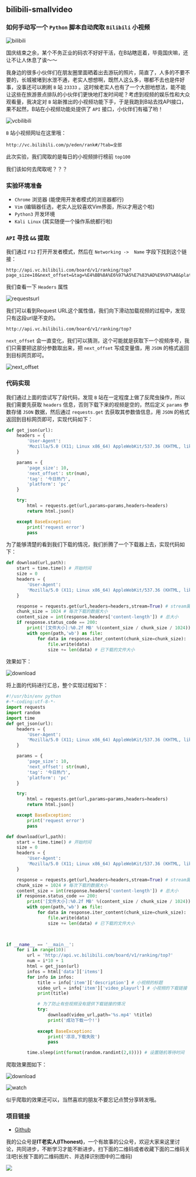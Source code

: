 ## bilibili-smallvideo

### 如何手动写一个 `Python` 脚本自动爬取 `Bilibili` 小视频

![bilibili](./image/bilibili.jpeg)

国庆结束之余，某个不务正业的码农不好好干活，在B站瞎逛着，毕竟国庆嘛，还让不让人休息了诶～～

我身边的很多小伙伴们在朋友圈里面晒着出去游玩的照片，简直了，人多的不要不要的，长城被堵到水泄不通，老实人想想啊，既然人这么多，哪都不去也是件好事，没事还可以刷刷 `B` 站 `23333` 。这时候老实人也有了一个大胆地想法，能不能让这些在旅游景点排队的小伙伴们更快地打发时间呢？考虑到视频的娱乐性和大众观看量，我决定对 `B` 站新推出的小视频功能下手，于是我跑到B站去找API接口，果不起然，B站在小视频功能处提供了 `API` 接口，小伙伴们有福了哟！

![vcbilibili](./image/vcbilibili.png)

`B` 站小视频网址在这里哦：

```
http://vc.bilibili.com/p/eden/rank#/?tab=全部
```

此次实验，我们爬取的是每日的小视频排行榜前 `top100`

我们该如何去爬取呢？？？

### 实验环境准备

- `Chrome` 浏览器 (能使用开发者模式的浏览器都行)
- `Vim` (编辑器任选，老实人比较喜欢Vim界面，所以才用这个啦)
- `Python3` 开发环境
- `Kali Linux` (其实随便一个操作系统都行啦)

### `API` 寻找 `&&` 提取

我们通过 `F12` 打开开发者模式，然后在 `Networking ->  Name` 字段下找到这个链接：

```
http://api.vc.bilibili.com/board/v1/ranking/top?page_size=10&next_offset=&tag=%E4%BB%8A%E6%97%A5%E7%83%AD%E9%97%A8&platform=pc
```

我们查看一下  `Headers` 属性

![requestsurl](./image/requestsurl.png)

我们可以看到Request URL这个属性值，我们向下滑动加载视频的过程中，发现只有这段url是不变的。

```
http://api.vc.bilibili.com/board/v1/ranking/top?
```

`next_offset` 会一直变化，我们可以猜测，这个可能就是获取下一个视频序号，我们只需要把这部分参数取出来，把 `next_offset` 写成变量值，用 `JSON` 的格式返回到目标网页即可。

![next_offset](./image/next_offset.png)

### 代码实现

我们通过上面的尝试写了段代码，发现 `B` 站在一定程度上做了反爬虫操作，所以我们需要先获取 `headers` 信息，否则下载下来的视频是空的，然后定义 `params` 参数存储 `JSON` 数据，然后通过 `requests.get` 去获取其参数值信息，用 `JSON` 的格式返回到目标网页即可，实现代码如下：

```python
def get_json(url):
    headers = {
        'User-Agent': 
        'Mozilla/5.0 (X11; Linux x86_64) AppleWebKit/537.36 (KHTML, like Gecko) Chrome/69.0.3497.100 Safari/537.36'
    }

    params = {
        'page_size': 10,
        'next_offset': str(num),
        'tag': '今日热门',
        'platform': 'pc'
    }

    try:
        html = requests.get(url,params=params,headers=headers)
        return html.json()

    except BaseException:
        print('request error')
        pass

```

为了能够清楚的看到我们下载的情况，我们折腾了一个下载器上去，实现代码如下：

```python
def download(url,path):
    start = time.time() # 开始时间
    size = 0
    headers = {
        'User-Agent': 
        'Mozilla/5.0 (X11; Linux x86_64) AppleWebKit/537.36 (KHTML, like Gecko) Chrome/69.0.3497.100 Safari/537.36'
    }

    response = requests.get(url,headers=headers,stream=True) # stream属性必须带上
    chunk_size = 1024 # 每次下载的数据大小
    content_size = int(response.headers['content-length']) # 总大小
    if response.status_code == 200:
        print('[文件大小]:%0.2f MB' %(content_size / chunk_size / 1024)) # 换算单位
        with open(path,'wb') as file:
            for data in response.iter_content(chunk_size=chunk_size):
                file.write(data)
                size += len(data) # 已下载的文件大小
```

效果如下：

![download](./image/download.png)

将上面的代码进行汇总，整个实现过程如下：

```python
#!/usr/bin/env python
#-*-coding:utf-8-*-
import requests
import random
import time
def get_json(url):
    headers = {
        'User-Agent': 
        'Mozilla/5.0 (X11; Linux x86_64) AppleWebKit/537.36 (KHTML, like Gecko) Chrome/69.0.3497.100 Safari/537.36'
    }

    params = {
        'page_size': 10,
        'next_offset': str(num),
        'tag': '今日热门',
        'platform': 'pc'
    }

    try:
        html = requests.get(url,params=params,headers=headers)
        return html.json()

    except BaseException:
        print('request error')
        pass

def download(url,path):
    start = time.time() # 开始时间
    size = 0
    headers = {
        'User-Agent': 
        'Mozilla/5.0 (X11; Linux x86_64) AppleWebKit/537.36 (KHTML, like Gecko) Chrome/69.0.3497.100 Safari/537.36'
    }

    response = requests.get(url,headers=headers,stream=True) # stream属性必须带上
    chunk_size = 1024 # 每次下载的数据大小
    content_size = int(response.headers['content-length']) # 总大小
    if response.status_code == 200:
        print('[文件大小]:%0.2f MB' %(content_size / chunk_size / 1024)) # 换算单位
        with open(path,'wb') as file:
            for data in response.iter_content(chunk_size=chunk_size):
                file.write(data)
                size += len(data) # 已下载的文件大小

    

if __name__ == '__main__':
    for i in range(10):
        url = 'http://api.vc.bilibili.com/board/v1/ranking/top?'
        num = i*10 + 1
        html = get_json(url)
        infos = html['data']['items']
        for info in infos:
            title = info['item']['description'] # 小视频的标题
            video_url = info['item']['video_playurl'] # 小视频的下载链接
            print(title)

            # 为了防止有些视频没有提供下载链接的情况
            try:
                download(video_url,path='%s.mp4' %title)
                print('成功下载一个!')
                
            except BaseException:
                print('凉凉,下载失败')
                pass

        time.sleep(int(format(random.randint(2,8)))) # 设置随机等待时间

```

爬取效果图如下：

![download](./image/download.png)

![watch](./image/watch.png)

似乎爬取的效果还可以，当然喜欢的朋友不要忘记点赞分享转发哦。

### 项目链接

- [Github](https://github.com/AngelKitty/bilibili-smallvideo)

我的公众号是**IT老实人(IThonest)**，一个有故事的公众号，欢迎大家来这里讨论，共同进步，不断学习才能不断进步。扫下面的二维码或者收藏下面的二维码关注吧(长按下面的二维码图片、并选择识别图中的二维码)

<p><img style="margin-left: auto; margin-right: auto; display: block" src="./image/qrcode_for_gh_d5c9921b015a_258.jpg"></p>